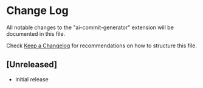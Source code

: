 # Change Log

All notable changes to the "ai-commit-generator" extension will be documented in this file.

Check [Keep a Changelog](http://keepachangelog.com/) for recommendations on how to structure this file.

## [Unreleased]

- Initial release